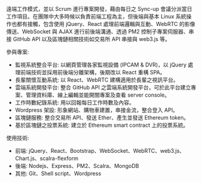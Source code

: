遠端工作模式，並以 Scrum 進行專案開發，藉由每日之 Sync-up 會議分派當日工作項目。在團隊中大多時候以負責前端工程為主，但後端與基本 Linux 系統操作也都有接觸，包含使用 jQuery、React 處理前端邏輯與互動、WebRTC 的影像傳送、WebSocket 與 AJAX 進行前後端溝通、透過 PM2 控制子專案伺服器、串接 GitHub API 以及區塊鏈相關技術如交易所 API 串接與 web3.js 等。  

參與專案:  
- 監視系統整合平台: 以網頁管理各家監視設備 (IPCAM & DVR)，以 jQuery 處理前端技術並採用前後端分離架構，後期改以 React 重構 SPA。
- 長輩關懷互動系統: 以 React、WebRTC 建構適用於長輩之視訊平台。
- 雲端系統開發平台: 整合 GitHub API 之雲端系統開發平台，可於此平台建立專案、管理資料庫、線上編輯並能開關專案及查看 server console。
- 工作時數紀錄系統: 用以回報每日工作時數及內容。
- Wordpress 架設: 形象網站、購物車建置，串接金流，整合登入 API。
- 區塊鏈服務: 整合交易所 API、發送 Ether、產生並發送 Ethereum token。
- 基於區塊鏈之投票系統: 建立於 Ethereum smart contract 上的投票系統。

使用技術:
- 前端: jQuery、React、Bootstrap、WebSocket、WebRTC、web3.js、Chart.js、scalra-flexform
- 後端: Nodejs、Express、PM2、Scalra、MongoDB
- 其他: Git、Shell script、Wordpress
